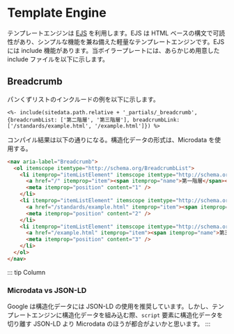 # Template Engine

テンプレートエンジンは [EJS](https://ejs.co/) を利用します。EJS は HTML ベースの構文で可読性があり、シンプルな機能を兼ね備えた軽量なテンプレートエンジンです。EJS には include 機能があります。当ボイラープレートには、あらかじめ用意した include ファイルを以下に示します。

## Breadcrumb

パンくずリストのインクルードの例を以下に示します。

```
<%- include(sitedata.path.relative + '_partials/_breadcrumb', {breadcrumbList: ['第二階層', '第三階層'], breadcrumbLink: ['/standards/example.html', '/example.html']}) %>
```

コンパイル結果は以下の通りになる。構造化データの形式は、Microdata を使用する。

``` html
<nav aria-label="Breadcrumb">
  <ol itemscope itemtype="http://schema.org/BreadcrumbList">
    <li itemprop="itemListElement" itemscope itemtype="http://schema.org/ListItem">
      <a href="/" itemprop="item"><span itemprop="name">第一階層</span></a>
      <meta itemprop="position" content="1" />
    </li>
    <li itemprop="itemListElement" itemscope itemtype="http://schema.org/ListItem">
      <a href="/standards/example.html" itemprop="item"><span itemprop="name">第二階層</span></a>
      <meta itemprop="position" content="2" />
    </li>
    <li itemprop="itemListElement" itemscope itemtype="http://schema.org/ListItem" aria-current="page">
      <a href="/example.html" itemprop="item"><span itemprop="name">第三階層</span></a>
      <meta itemprop="position" content="3" />
    </li>
  </ol>
</nav>
```

::: tip Column
### Microdata vs JSON-LD

Google は構造化データには JSON-LD の使用を推奨しています。しかし、テンプレートエンジンに構造化データを組み込む際、`script` 要素に構造化データを切り離す JSON-LD より Microdata のほうが都合がよいかと思います。
:::
